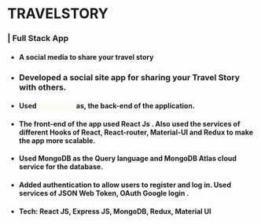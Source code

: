 <h1>TRAVELSTORY</h1>
<h3>| Full Stack App</h3>
<div>
    <ul>
        <li>
            <h4>A social media to share your travel story</h4>
        </li>
        <li>
            <h3>Developed a social site app for sharing your Travel Story with others.</h4>
        </li>
        <li>
            <h4>Used <b style="color: cornsilk;">Express Js</b> as, the back-end of the application.</h4>
        </li>
        <li>
            <h4>The front-end of the app used <b>React Js</b> . Also used the services of
                different <b>Hooks of React, React-router, Material-UI and Redux</b> to
                make the app more scalable.</h4>
        </li>
        <li>
            <h4>Used <b>MongoDB</b> as the Query language and <b>MongoDB Atlas</b> cloud
                service for the database.</h4>
        </li>
        <li>
            <h4>Added authentication to allow users to register and log in. Used services
                of <b>JSON Web Token, OAuth Google login</b> .</h4>
        </li>
        <li>
            <h4>Tech: <b> React JS, Express JS, MongoDB, Redux, Material UI</b></h4>
        </li>
    </ul>
</div>
